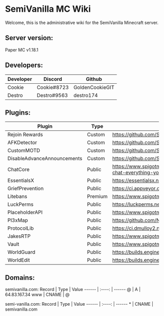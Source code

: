 # SemiVanilla MC Wiki

Welcome, this is the administrative wiki for the SemiVanilla Minecraft server.

## Server version:

Paper MC v1.18.1

## Developers:
Developer |   Discord   | Github
--------- | ----------- | ---------
Cookie    | Cookie#8723 | GoldenCookieGIT
Destro    | Destro#9563 | destro174

## Plugins:
Plugin                      |  Type    |      Link       | Maintainer
--------------------------- | -------- | --------------- | ----------
Rejoin Rewards              | Custom   | https://github.com/SemiVanilla-MC/RejoinRewards | Cookie
AFKDetector                 | Custom   | https://github.com/SemiVanilla-MC/AFKDetector | Destro174
CustomMOTD                  | Custom   | https://github.com/SemiVanilla-MC/CustomMOTD | Destro174
DisableAdvanceAnnouncements | Custom   | https://github.com/SemiVanilla-MC/DisableAdvanceAnnouncements | Destro174
ChatCore                    | Public   | https://www.spigotmc.org/resources/chat-core-manage-control-format-your-chat-everything-youll-ever-need.97447/ | NA
EssentialsX                 | Public   | https://essentialsx.net/downloads.html | NA
GriefPrevention             | Public   | https://ci.appveyor.com/project/RoboMWM39862/griefprevention/builds/41849798 | NA
Litebans                    | Premium  | https://www.spigotmc.org/resources/litebans.3715/ | NA
LuckPerms                   | Public   | https://luckperms.net/download | NA
PlaceholderAPI              | Public   | https://www.spigotmc.org/resources/placeholderapi.6245/ | NA
Pl3xMap                     | Public   | https://github.com/NeumimTo/Pl3xMap | NA
ProtocolLib                 | Public   | https://ci.dmulloy2.net/job/ProtocolLib/lastSuccessfulBuild/ | NA
JakesRTP                    | Public   | https://www.spigotmc.org/resources/jakes-rtp.80201/ | NA
Vault                       | Public   | https://www.spigotmc.org/resources/vault.34315/ | NA
WorldGuard                  | Public   | https://builds.enginehub.org/job/worldguard?branch=master | NA
WorldEdit                   | Public   | https://builds.enginehub.org/job/worldedit?branch=master | NA

## Domains:
semivanilla.com:
Record |  Type  | Value
------ | :----: | ------
@      |   A    | 64.83.167.34
www    | CNAME  | @

semi-vanilla.com:
Record |  Type  | Value
------ | :----: | ------
\*      |   CNAME    | semivanilla.com
